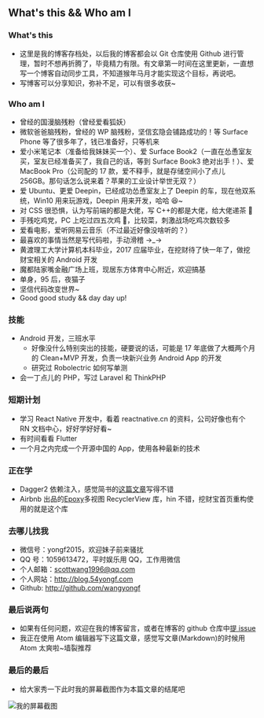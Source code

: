 ## What's this && Who am I

### What's this

* 这里是我的博客存档处，以后我的博客都会以 Git 仓库使用 Github 进行管理，暂时不想再折腾了，毕竟精力有限。有文章第一时间在这里更新，一直想写一个博客自动同步工具，不知道猴年马月才能实现这个目标，再说吧。
* 写博客可以分享知识，弥补不足，可以有很多收获~

### Who am I

* 曾经的国漫脑残粉（曾经爱看狐妖）
* 微软爸爸脑残粉，曾经的 WP 脑残粉，坚信玄隐会铺路成功的！等 Surface Phone 等了很多年了，钱已准备好，只等机来
* 爱小米笔记本（准备给我妹妹买一个）、爱 Surface Book2（一直在怂恿室友买，室友已经准备买了，我自己的话，等到 Surface Book3 绝对出手！）、爱 MacBook Pro（公司配的 17 款，爱不释手，就是存储空间小了点儿 256GB。那句话怎么说来着？苹果的工业设计举世无双？）
* 爱 Ubuntu、更爱 Deepin，已经成功怂恿室友上了 Deepin 的车，现在他双系统，Win10 用来玩游戏，Deepin 用来开发，哈哈 😆~
* 对 CSS 很恐惧，认为写前端的都是大佬，写 C++的都是大佬，给大佬递茶 🍵
* 手残吃鸡党，PC 上吃过四五次鸡 🐔，比较菜，刺激战场吃鸡次数较多
* 爱看电影，爱听网易云音乐（不过最近好像没啥听的？）
* 最喜欢的事情当然是写代码啦，手动滑稽 →_→
* 黄渡理工大学计算机本科毕业，2017 应届毕业，在挖财待了快一年了，做挖财宝相关的 Android 开发
* 魔都陆家嘴金融广场上班，现居东方体育中心附近，欢迎搞基
* 单身，95 后，夜猫子
* 坚信代码改变世界~
* Good good study && day day up!

### 技能

* Android 开发，三班水平
    * 好像没什么特别突出的技能，硬要说的话，可能是 17 年底做了大概两个月的 Clean+MVP 开发，负责一块新兴业务 Android App 的开发
    * 研究过 Robolectric 如何写单测
* 会一丁点儿的 PHP，写过 Laravel 和 ThinkPHP

### 短期计划

* 学习 React Native 开发中，看着 reactnative.cn 的资料，公司好像也有个 RN 文档中心，好好学好好看~
* 有时间看看 Flutter
* 一个月之内完成一个开源中国的 App，使用各种最新的技术

### 正在学

* Dagger2 依赖注入，感觉简书的[这篇文章](https://www.jianshu.com/p/22c397354997)写得不错
* Airbnb 出品的[Epoxy](https://github.com/airbnb/epoxy)多视图 RecyclerView 库，hin 不错，挖财宝首页重构使用的就是这个库

### 去哪儿找我

* 微信号：yongf2015，欢迎妹子前来骚扰
* QQ 号：1059613472，平时娱乐用 QQ，工作用微信
* 个人邮箱：scottwang1996@qq.com
* 个人网站：http://blog.54yongf.com
* Github: http://github.com/wangyongf

### 最后说两句

* 如果有任何问题，欢迎在我的博客留言，或者在博客的 github 仓库中[提 issue](https://github.com/wangyongf/blog-mds/issues/new)
* 我正在使用 Atom 编辑器写下这篇文章，感觉写文章(Markdown)的时候用 Atom 太爽啦~墙裂推荐

### 最后的最后

* 给大家秀一下此时我的屏幕截图作为本篇文章的结尾吧

![我的屏幕截图](http://7xo5vs.com1.z0.glb.clouddn.com/blog-mds/%E6%88%91%E7%9A%84%E5%B1%8F%E5%B9%95%E6%88%AA%E5%9B%BE.png)
